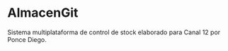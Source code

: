 # AlmacenGit
 
Sistema multiplataforma de control de stock elaborado para Canal 12 por Ponce Diego.
